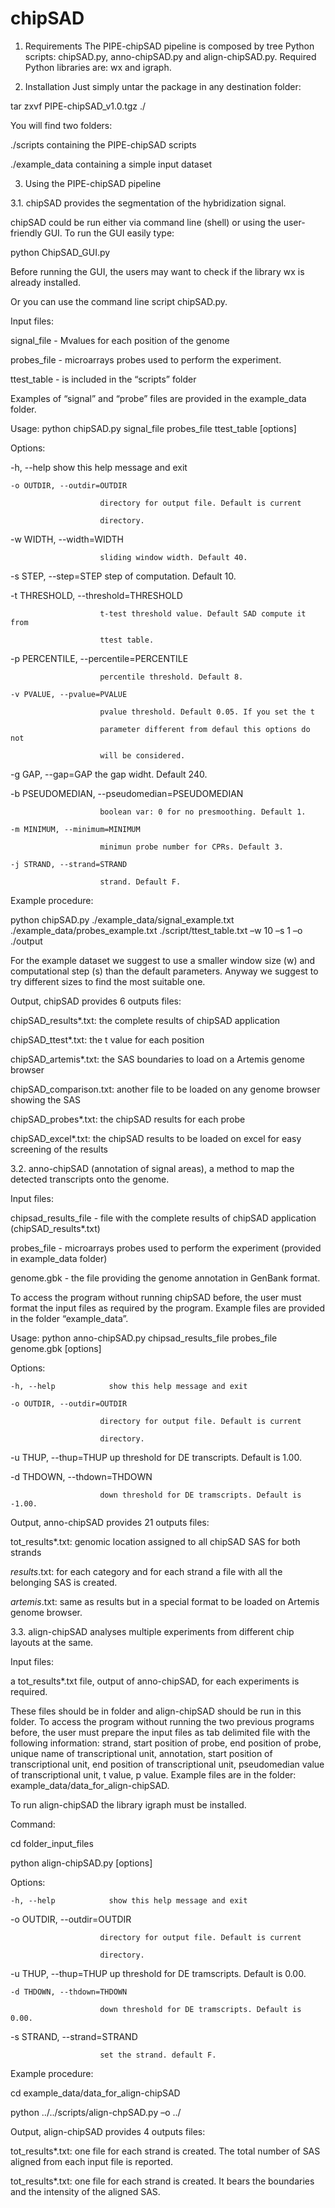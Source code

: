 # chipSAD


1.	Requirements
The PIPE-chipSAD pipeline is composed by tree Python scripts: chipSAD.py, anno-chipSAD.py and align-chipSAD.py.  Required Python libraries are: wx and igraph.

2.  Installation
Just simply untar the package in any destination folder:


tar zxvf PIPE-chipSAD_v1.0.tgz ./


You will find two folders:


./scripts	containing the PIPE-chipSAD scripts

./example_data  containing a simple input dataset



3. Using the PIPE-chipSAD pipeline

3.1.	chipSAD provides the segmentation of the hybridization signal.


chipSAD could be run either via command line (shell) or using the user-friendly GUI. To run the GUI easily type:


python ChipSAD_GUI.py


Before running the GUI, the users may want to check if the library wx is already installed.


Or you can use the command line script chipSAD.py.


Input files: 


signal_file - Mvalues for each position of the genome

probes_file - microarrays probes used to perform the experiment.

ttest_table - is included in the “scripts” folder


Examples of “signal” and “probe” files are provided in the example_data folder. 


Usage: python chipSAD.py signal_file probes_file ttest_table [options]


Options:


   -h, --help            show this help message and exit
  
    -o OUTDIR, --outdir=OUTDIR
  
                        directory for output file. Default is current
                        
                        directory.
                        
   -w WIDTH, --width=WIDTH
  
                        sliding window width. Default 40.
                        
   -s STEP, --step=STEP  step of computation. Default 10.
  
   -t THRESHOLD, --threshold=THRESHOLD
  
                        t-test threshold value. Default SAD compute it from
                        
                        ttest table.
                        
   -p PERCENTILE, --percentile=PERCENTILE
  
                        percentile threshold. Default 8.
                        
    -v PVALUE, --pvalue=PVALUE
  
                        pvalue threshold. Default 0.05. If you set the t
                        
                        parameter different from defaul this options do not
                        
                        will be considered.
                        
   -g GAP, --gap=GAP     the gap widht. Default 240.
  
   -b PSEUDOMEDIAN, --pseudomedian=PSEUDOMEDIAN
  
                        boolean var: 0 for no presmoothing. Default 1.
                        
    -m MINIMUM, --minimum=MINIMUM
  
                        minimun probe number for CPRs. Default 3.
                        
    -j STRAND, --strand=STRAND
  
                        strand. Default F.
                        



Example procedure:


  python chipSAD.py ./example_data/signal_example.txt ./example_data/probes_example.txt ./script/ttest_table.txt –w 10 –s 1 –o ./output


For the example dataset we suggest to use a smaller window size (w) and computational step (s) than the default parameters. Anyway we suggest to try different sizes to find the most suitable one.


Output, chipSAD provides 6 outputs files:


chipSAD_results*.txt: the complete results of chipSAD application

chipSAD_ttest*.txt: the t value for each position

chipSAD_artemis*.txt: the SAS boundaries to load on a Artemis genome browser

chipSAD_comparison.txt: another file to be loaded on any genome browser showing the SAS

chipSAD_probes*.txt: the chipSAD results for each probe

chipSAD_excel*.txt: the chipSAD results to be loaded on excel for easy screening of the results





3.2.	anno-chipSAD (annotation of signal areas), a method to map the detected transcripts onto the genome.



Input files: 


chipsad_results_file - file with the complete results of chipSAD application (chipSAD_results*.txt)

probes_file - microarrays probes used to perform the experiment (provided in example_data folder)

 genome.gbk - the file providing the genome annotation in GenBank format.  
 

To access the program without running chipSAD before, the user must format the input files as required by the program. Example files are provided in the folder “example_data”. 


  Usage: python anno-chipSAD.py chipsad_results_file probes_file genome.gbk [options]



Options:


    -h, --help            show this help message and exit
    
    -o OUTDIR, --outdir=OUTDIR
  
                        directory for output file. Default is current
                        
                        directory.
                        
   -u THUP, --thup=THUP  up threshold for DE transcripts. Default is 1.00.
  
   -d THDOWN, --thdown=THDOWN
  
                        down threshold for DE tramscripts. Default is -1.00.
                        
                        


Output, anno-chipSAD provides 21 outputs files:


tot_results*.txt: genomic location assigned to all chipSAD SAS for both strands

*_results_*.txt: for each category and for each strand a file with all the belonging SAS is created.

*_artemis_*.txt: same as results but in a special format to be loaded on Artemis genome browser.






3.3.	align-chipSAD analyses multiple experiments from different chip layouts at the same.



Input files: 


a  tot_results*.txt file, output of anno-chipSAD, for each experiments is required. 


These files should be in folder and align-chipSAD should be run in this folder.  To access the program without running the two previous programs before, the user must prepare the input files as tab delimited file with the following information: strand, start position of probe, end position of probe, unique name of transcriptional unit, annotation, start position of transcriptional unit, end position of transcriptional unit, pseudomedian value of transcriptional unit, t value, p value.  Example files are in the folder: example_data/data_for_align-chipSAD.



To run align-chipSAD the library igraph must be installed.


Command: 


  cd folder_input_files

  python align-chipSAD.py [options]



Options:


    -h, --help            show this help message and exit
  
   -o OUTDIR, --outdir=OUTDIR
  
                        directory for output file. Default is current
                        
                        directory.
                        
   -u THUP, --thup=THUP  up threshold for DE tramscripts. Default is 0.00.
  
    -d THDOWN, --thdown=THDOWN
  
                        down threshold for DE tramscripts. Default is 0.00.
                        
   -s STRAND, --strand=STRAND
  
                        set the strand. default F.
                        
                        


Example procedure:


  cd example_data/data_for_align-chipSAD

  python ../../scripts/align-chpSAD.py –o ../



Output, align-chipSAD provides 4 outputs files:


tot_results*.txt: one file for each strand is created. The total number of SAS aligned from each input file is reported.

tot_results*.txt: one file for each strand is created. It bears the boundaries and the intensity of the aligned SAS.


